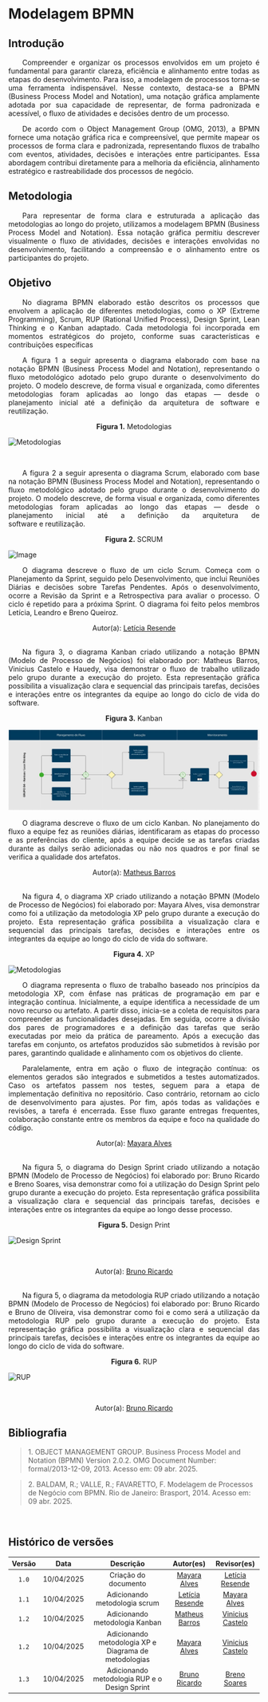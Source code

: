 # Modelagem BPMN

## Introdução

<p align="justify"> &emsp;&emsp;Compreender e organizar os processos envolvidos em um projeto é fundamental para garantir clareza, eficiência e alinhamento entre todas as etapas do desenvolvimento. Para isso, a modelagem de processos torna-se uma ferramenta indispensável. Nesse contexto, destaca-se a BPMN (Business Process Model and Notation), uma notação gráfica amplamente adotada por sua capacidade de representar, de forma padronizada e acessível, o fluxo de atividades e decisões dentro de um processo.</p>

<p align="justify"> &emsp;&emsp;De acordo com o Object Management Group (OMG, 2013), a BPMN fornece uma notação gráfica rica e compreensível, que permite mapear os processos de forma clara e padronizada, representando fluxos de trabalho com eventos, atividades, decisões e interações entre participantes. Essa abordagem contribui diretamente para a melhoria da eficiência, alinhamento estratégico e rastreabilidade dos processos de negócio.</p>

## Metodologia 

<p align="justify"> &emsp;&emsp;Para representar de forma clara e estruturada a aplicação das metodologias ao longo do projeto, utilizamos a modelagem BPMN (Business Process Model and Notation). Essa notação gráfica permitiu descrever visualmente o fluxo de atividades, decisões e interações envolvidas no desenvolvimento, facilitando a compreensão e o alinhamento entre os participantes do projeto.</p>


## Objetivo

<p align="justify"> &emsp;&emsp;No diagrama BPMN elaborado estão descritos os processos que envolvem a aplicação de diferentes metodologias, como o XP (Extreme Programming), Scrum, RUP (Rational Unified Process), Design Sprint, Lean Thinking e o Kanban adaptado. Cada metodologia foi incorporada em momentos estratégicos do projeto, conforme suas características e contribuições específicas</p>

<p align="justify"> &emsp;&emsp;A figura 1 a seguir  apresenta o diagrama elaborado com base na notação BPMN (Business Process Model and Notation), representando o fluxo metodológico adotado pelo grupo durante o desenvolvimento do projeto. O modelo descreve, de forma visual e organizada, como diferentes metodologias foram aplicadas ao longo das etapas — desde o planejamento inicial até a definição da arquitetura de software e reutilização.</p>

<p align="center"> <b>Figura 1.</b> Metodologias</p>

![Metodologias](/assets/DiagramaMetodologia.jpeg)

<br>

<p align="justify"> &emsp;&emsp;A figura 2 a seguir apresenta o diagrama Scrum, elaborado com base na notação BPMN (Business Process Model and Notation), representando o fluxo metodológico adotado pelo grupo durante o desenvolvimento do projeto. O modelo descreve, de forma visual e organizada, como diferentes metodologias foram aplicadas ao longo das etapas — desde o planejamento inicial até a definição da arquitetura de software e reutilização.</p>

<p align="center"> <b>Figura 2.</b> SCRUM</p>

![Image](https://github.com/user-attachments/assets/09bcc705-05e4-4d69-88e5-11000abca957)

<p align="justify"> &emsp;&emsp;O diagrama descreve o fluxo de um ciclo Scrum. Começa com o Planejamento da Sprint, seguido pelo Desenvolvimento, que inclui Reuniões Diárias e decisões sobre Tarefas Pendentes. Após o desenvolvimento, ocorre a Revisão da Sprint e a Retrospectiva para avaliar o processo. O ciclo é repetido para a próxima Sprint. O diagrama foi feito pelos membros Letícia, Leandro e Breno Queiroz.</p>

<center>Autor(a): <a href="https://github.com/LeticiaResende23" target = "_blank">Letícia Resende</a></center>

<br>

<p align="justify"> &emsp;&emsp;Na figura 3, o diagrama Kanban criado utilizando a notação BPMN (Modelo de Processo de Negócios) foi elaborado por: Matheus Barros, Vinicius Castelo e Hauedy, visa demonstrar o fluxo de trabalho utilizado pelo grupo durante a execução do projeto. Esta representação gráfica possibilita a visualização clara e sequencial das principais tarefas, decisões e interações entre os integrantes da equipe ao longo do ciclo de vida do software.</p>

<p align="center"> <b>Figura 3.</b> Kanban </p>

![Image](https://github.com/Ninja-Haiyai/imagens/blob/main/Bpmn_Kanban_Lean.jpg?raw=true)

<p align="justify"> &emsp;&emsp;O diagrama descreve o fluxo de um ciclo Kanban. No planejamento do fluxo a equipe fez as reuniões diárias, identificaram as etapas do processo e as preferências do cliente, após a equipe decide se as tarefas criadas durante as dailys serão adicionadas ou não nos quadros e por final se verifica a qualidade dos artefatos.</p>

<center>Autor(a): <a href="https://github.com/Ninja-Haiyai" target = "_blank">Matheus Barros</a></center>

<br>

<p align="justify"> &emsp;&emsp;Na figura 4, o diagrama XP criado utilizando a notação BPMN (Modelo de Processo de Negócios) foi elaborado por: Mayara Alves, visa demonstrar como foi a utilização da metodologia XP pelo grupo durante a execução do projeto. Esta representação gráfica possibilita a visualização clara e sequencial das principais tarefas, decisões e interações entre os integrantes da equipe ao longo do ciclo de vida do software.</p>

<p align="center"> <b>Figura 4.</b> XP </p>

![Metodologias](/assets/MetodologiaXP.png)

<p align="justify"> &emsp;&emsp;O diagrama representa o fluxo de trabalho baseado nos princípios da metodologia XP, com ênfase nas práticas de programação em par e integração contínua. Inicialmente, a equipe identifica a necessidade de um novo recurso ou artefato. A partir disso, inicia-se a coleta de requisitos para compreender as funcionalidades desejadas. Em seguida, ocorre a divisão dos pares de programadores e a definição das tarefas que serão executadas por meio da prática de pareamento. Após a execução das tarefas em conjunto, os artefatos produzidos são submetidos à revisão por pares, garantindo qualidade e alinhamento com os objetivos do cliente.</p>

<p align="justify"> &emsp;&emsp;Paralelamente, entra em ação o fluxo de integração contínua: os elementos gerados são integrados e submetidos a testes automatizados. Caso os artefatos passem nos testes, seguem para a etapa de implementação definitiva no repositório. Caso contrário, retornam ao ciclo de desenvolvimento para ajustes. Por fim, após todas as validações e revisões, a tarefa é encerrada. Esse fluxo garante entregas frequentes, colaboração constante entre os membros da equipe e foco na qualidade do código. </p>

<center>Autor(a): <a href="https://github.com/mayara-tech" target = "_blank">Mayara Alves</a></center>

<br>

<p align="justify"> &emsp;&emsp;Na figura 5, o diagrama do Design Sprint criado utilizando a notação BPMN (Modelo de Processo de Negócios) foi elaborado por: Bruno Ricardo e Breno Soares, visa demonstrar como foi a utilização do Design Sprint pelo grupo durante a execução do projeto. Esta representação gráfica possibilita a visualização clara e sequencial das principais tarefas, decisões e interações entre os integrantes da equipe ao longo desse processo.</p>

<p align="center"> <b>Figura 5.</b> Design Print </p>

![Design Sprint](/assets/BPMN/DesignSprint.png)

<p align="justify"> &emsp;&emsp;</p>

<center>Autor(a): <a href="https://github.com/EhOBruno" target = "_blank">Bruno Ricardo</a></center>

<br>

<p align="justify"> &emsp;&emsp;Na figura 5, o diagrama da metodologia RUP criado utilizando a notação BPMN (Modelo de Processo de Negócios) foi elaborado por: Bruno Ricardo e Bruno de Oliveira, visa demonstrar como foi e como será a utilização da metodologia RUP pelo grupo durante a execução do projeto. Esta representação gráfica possibilita a visualização clara e sequencial das principais tarefas, decisões e interações entre os integrantes da equipe ao longo do ciclo de vida do software.</p>

<p align="center"> <b>Figura 6.</b> RUP </p>

![RUP](/assets/BPMN/RUP.png)

<p align="justify"> &emsp;&emsp;</p>

<center>Autor(a): <a href="https://github.com/EhOBruno" target = "_blank">Bruno Ricardo</a></center>


## Bibliografia 

> <p id="1">1. OBJECT MANAGEMENT GROUP. Business Process Model and Notation (BPMN) Version 2.0.2. OMG Document Number: formal/2013-12-09, 2013. Acesso em: 09 abr. 2025.
</p>

> <p id="1">2. BALDAM, R.; VALLE, R.; FAVARETTO, F. Modelagem de Processos de Negócio com BPMN. Rio de Janeiro: Brasport, 2014. Acesso em: 09 abr. 2025.
</p>
<br>

## Histórico de versões
| Versão  |    Data    |      Descrição             |                  Autor(es)            |                  Revisor(es)            |
|:-----: | :--------: | :-----------------------: | :------------------------------: | :--------------------------------------------: |
|`1.0`  | 10/04/2025 |  Criação do documento  | [Mayara Alves](https://github.com/Mayara-tech)| [Letícia Resende](https://github.com/LeticiaResende23)|
|`1.1`  | 10/04/2025 |  Adicionando metodologia scrum  |[Letícia Resende](https://github.com/LeticiaResende23) |[Mayara Alves](https://github.com/Mayara-tech) |
|`1.2`  | 10/04/2025 |  Adicionando metodologia Kanban  |[Matheus Barros](https://github.com/Ninja-Haiyai) |[Vinicius Castelo](https://github.com/Vini47) |
|`1.2`  | 10/04/2025 |  Adicionando metodologia XP e Diagrama de metodologias  |[Mayara Alves](https://github.com/Mayara-tech) |[Vinicius Castelo](https://github.com/Vini47) |
|`1.3`  | 10/04/2025 |  Adicionando metodologia RUP e o Design Sprint  |[Bruno Ricardo](https://github.com/EhOBruno) |[Breno Soares](https://github.com/Brenofrds) |

